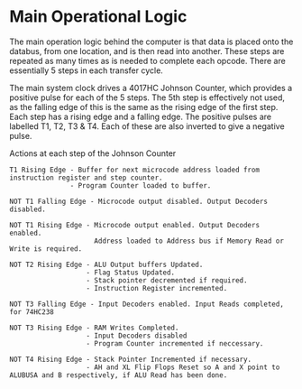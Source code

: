 # Main Operational Logic
The main operation logic behind the computer is that data is placed onto the databus, from one location, and is then read into another. These steps are repeated as many times as is needed to complete each opcode. There are essentially 5 steps in each transfer cycle.

The main system clock drives a 4017HC Johnson Counter, which provides a positive pulse for each of the 5 steps. The 5th step is effectively not used, as the falling edge of this is the same as the rising edge of the first step. 
Each step has a rising edge and a falling edge. The positive pulses are labelled T1, T2, T3 & T4. Each of these are also inverted to give a negative pulse.

Actions at each step of the Johnson Counter
```
T1 Rising Edge - Buffer for next microcode address loaded from instruction register and step counter.
               - Program Counter loaded to buffer.

NOT T1 Falling Edge - Microcode output disabled. Output Decoders disabled.

NOT T1 Rising Edge - Microcode output enabled. Output Decoders enabled.
                     Address loaded to Address bus if Memory Read or Write is required.

NOT T2 Rising Edge - ALU Output buffers Updated.
                   - Flag Status Updated.
                   - Stack pointer decremented if required.
                   - Instruction Register incremented.

NOT T3 Falling Edge - Input Decoders enabled. Input Reads completed, for 74HC238

NOT T3 Rising Edge - RAM Writes Completed.
                   - Input Decoders disabled
                   - Program Counter incremented if neccessary.

NOT T4 Rising Edge - Stack Pointer Incremented if necessary.
                   - AH and XL Flip Flops Reset so A and X point to ALUBUSA and B respectively, if ALU Read has been done.
